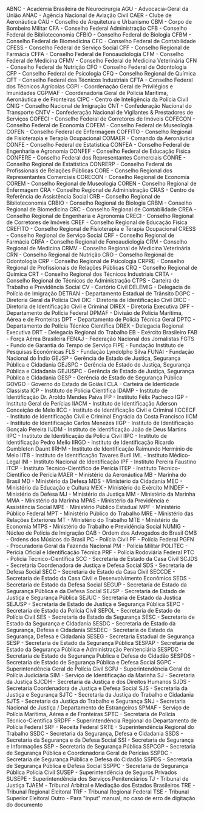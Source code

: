 ABNC - Academia Brasileira de Neurocirurgia
AGU - Advocacia-Geral da União
ANAC - Agência Nacional de Aviação Civil
CAER - Clube de Aeronáutica
CAU - Conselho de Arquitetura e Urbanismo
CBM - Corpo de Bombeiro Militar
CFA - Conselho Federal Administração
CFB - Conselho Federal de Biblioteconomia
CFBIO - Conselho Federal de Biologia
CFBM - Conselho Federal de Biomedicina
CFC - Conselho Federal de Contabilidade
CFESS - Conselho Federal de Serviço Social
CFF - Conselho Regional de Farmácia
CFFA - Conselho Federal de Fonoaudiologia
CFM - Conselho Federal de Medicina
CFMV - Conselho Federal de Medicina Veterinária
CFN - Conselho Federal de Nutrição
CFO - Conselho Federal de Odontologia
CFP - Conselho Federal de Psicologia
CFQ - Conselho Regional de Química
CFT - Conselho Federal dos Técnicos Industriais
CFTA - Conselho Federal dos Técnicos Agrícolas
CGPI - Coordenação Geral de Privilégios e Imunidades
CGPMAF - Coordenadoria Geral de Polícia Marítima, Aeronáutica e de Fronteiras
CIPC - Centro de Inteligência da Polícia Civil
CNIG - Conselho Nacional de Imigração
CNT - Confederação Nacional do Transporte
CNTV - Confederação Nacional de Vigilantes & Prestadores de Serviços
COFECI - Conselho Federal de Corretores de Imóveis
COFECON - Conselho Federal de Economia
COFEM - Conselho Federal de Museologia
COFEN - Conselho Federal de Enfermagem
COFFITO - Conselho Regional de Fisioterapia e Terapia Ocupacional
COMAER - Comando da Aeronáutica
CONFE - Conselho Federal de Estatística
CONFEA - Conselho Federal de Engenharia e Agronomia
CONFEF - Conselho Federal de Educação Física
CONFERE - Conselho Federal dos Representantes Comerciais
CONRE - Conselho Regional de Estatística
CONRERP - Conselho Federal de Profissionais de Relações Públicas
CORE - Conselho Regional dos Representantes Comerciais
CORECON - Conselho Regional de Economia
COREM - Conselho Regional de Museologia
COREN - Conselho Regional de Enfermagem
CRA - Conselho Regional de Administração
CRAS - Centro de Referência de Assistência Social
CRB - Conselho Regional de Biblioteconomia
CRBIO - Conselho Regional de Biologia
CRBM - Conselho Regional de Biomedicina
CRC - Conselho Regional de Contabilidade
CREA - Conselho Regional de Engenharia e Agronomia
CRECI - Conselho Regional de Corretores de Imóveis
CREF - Conselho Regional de Educação Física
CREFITO - Conselho Regional de Fisioterapia e Terapia Ocupacional
CRESS - Conselho Regional de Serviço Social
CRF - Conselho Regional de Farmácia
CRFA - Conselho Regional de Fonoaudiologia
CRM - Conselho Regional de Medicina
CRMV - Conselho Regional de Medicina Veterinária
CRN - Conselho Regional de Nutrição
CRO - Conselho Regional de Odontologia
CRP - Conselho Regional de Psicologia
CRPRE - Conselho Regional de Profissionais de Relações Públicas
CRQ - Conselho Regional de Química
CRT - Conselho Regional dos Técnicos Industriais
CRTA - Conselho Regional de Técnicos de Administração
CTPS - Carteira de Trabalho e Previdência Social
CV - Cartório Civil
DELEMIG - Delegacia de Polícia de Imigração
DETRAN - Departamento Estadual de Trânsito
DGPC - Diretoria Geral da Polícia Civil
DIC - Diretoria de Identificação Civil
DICC - Diretoria de Identificação Civil e Criminal
DIREX - Diretoria Executiva
DPF - Departamento de Polícia Federal
DPMAF - Divisão de Polícia Marítima, Aérea e de Fronteiras
DPT - Departamento de Polícia Técnica Geral
DPTC - Departamento de Polícia Técnico Científica
DREX - Delegacia Regional Executiva
DRT - Delegacia Regional do Trabalho
EB - Exército Brasileiro
FAB - Força Aérea Brasileira
FENAJ - Federação Nacional dos Jornalistas
FGTS - Fundo de Garantia do Tempo de Serviço
FIPE - Fundação Instituto de Pesquisas Econômicas
FLS - Fundação Lyndolpho Silva
FUNAI - Fundação Nacional do Índio
GEJSP - Gerência de Estado de Justiça, Segurança Pública e Cidadania
GEJSPC - Gerência de Estado de Justiça, Segurança Pública e Cidadania
GEJUSPC - Gerência de Estado de Justiça, Segurança Pública e Cidadania
GESP - Gerência de Estado de Segurança Pública
GOVGO - Governo do Estado de Goiás
I CLA - Carteira de Identidade Classista
ICP - Instituto de Polícia Científica
IDAMP - Instituto de Identificação Dr. Aroldo Mendes Paiva
IFP - Instituto Félix Pacheco
IGP - Instituto Geral de Perícias
IIACM - Instituto de Identificação Aderson Conceição de Melo
IICC - Instituto de Identificação Civil e Criminal
IICCECF - Instituto de Identificação Civil e Criminal Engrácia da Costa Francisco
IICM - Instituto de Identificação Carlos Menezes
IIGP - Instituto de Identificação Gonçalo Pereira
IIJDM - Instituto de Identificação João de Deus Martins
IIPC - Instituto de Identificação da Polícia Civil
IIPC - Instituto de Identificação Pedro Mello
IIRGD - Instituto de Identificação Ricardo Gumbleton Daunt
IIRHM - Instituto de Identificação Raimundo Hermínio de Melo
IITB - Instituto de Identificação Tavares Buril
IML - Instituto Médico-Legal
INI - Instituto Nacional de Identificação
IPF - Instituto Pereira Faustino
ITCP - Instituto Técnico-Científico de Perícia
ITEP - Instituto Técnico-Científico de Perícia
MAER - Ministério da Aeronáutica
MB - Marinha do Brasil
MD - Ministério da Defesa
MDS - Ministério da Cidadania
MEC - Ministério da Educação e Cultura
MEX - Ministério do Exército
MINDEF - Ministério da Defesa
MJ - Ministério da Justiça
MM - Ministério da Marinha
MMA - Ministério da Marinha
MPAS - Ministério da Previdência e Assistência Social
MPE - Ministério Público Estadual
MPF - Ministério Público Federal
MPT - Ministério Público do Trabalho
MRE - Ministério das Relações Exteriores
MT - Ministério do Trabalho
MTE - Ministério da Economia
MTPS - Ministério do Trabalho e Previdência Social
NUMIG - Núcleo de Polícia de Imigração
OAB - Ordem dos Advogados do Brasil
OMB - Ordens dos Músicos do Brasil
PC - Polícia Civil
PF - Polícia Federal
PGFN - Procuradoria Geral da Fazenda Nacional
PM - Polícia Militar
POLITEC - Perícia Oficial e Identificação Técnica
PRF - Polícia Rodoviária Federal
PTC - Polícia Tecnico-Científica
SCC - Secretaria de Estado da Casa Civil
SCJDS - Secretaria Coordenadora de Justiça e Defesa Social
SDS - Secretaria de Defesa Social
SECC - Secretaria de Estado da Casa Civil
SECCDE - Secretaria de Estado da Casa Civil e Desenvolvimento Econômico
SEDS - Secretaria de Estado da Defesa Social
SEGUP - Secretaria de Estado da Segurança Pública e da Defesa Social
SEJSP - Secretaria de Estado de Justiça e Segurança Pública
SEJUC - Secretaria de Estado da Justica
SEJUSP - Secretaria de Estado de Justiça e Segurança Pública
SEPC - Secretaria de Estado da Polícia Civil
SEPOL - Secretaria de Estado de Polícia Civil
SES - Secretaria de Estado da Segurança
SESC - Secretaria de Estado da Segurança e Cidadania
SESDC - Secretaria de Estado da Segurança, Defesa e Cidadania
SESDEC - Secretaria de Estado da Segurança, Defesa e Cidadania
SESEG - Secretaria Estadual de Segurança
SESP - Secretaria de Estado da Segurança Pública
SESPAP - Secretaria de Estado da Segurança Pública e Administração Penitenciária
SESPDC - Secretaria de Estado de Segurança Publica e Defesa do Cidadão
SESPDS - Secretaria de Estado de Segurança Pública e Defesa Social
SGPC - Superintendência Geral de Polícia Civil
SGPJ - Superintendência Geral de Polícia Judiciária
SIM - Serviço de Identificação da Marinha
SJ - Secretaria da Justiça
SJCDH - Secretaria da Justiça e dos Direitos Humanos
SJDS - Secretaria Coordenadora de Justiça e Defesa Social
SJS - Secretaria da Justiça e Segurança
SJTC - Secretaria da Justiça do Trabalho e Cidadania
SJTS - Secretaria da Justiça do Trabalho e Segurança
SNJ - Secretaria Nacional de Justiça / Departamento de Estrangeiros
SPMAF - Serviço de Polícia Marítima, Aérea e de Fronteiras
SPTC - Secretaria de Polícia Técnico-Científica
SRDPF - Superintendência Regional do Departamento de Polícia Federal
SRF - Receita Federal
SRTE - Superintendência Regional do Trabalho
SSDC - Secretaria da Segurança, Defesa e Cidadania
SSDS - Secretaria da Segurança e da Defesa Social
SSI - Secretaria de Segurança e Informações
SSP - Secretaria de Segurança Pública
SSPCGP - Secretaria de Segurança Pública e Coordenadoria Geral de Perícias
SSPDC - Secretaria de Segurança Pública e Defesa do Cidadão
SSPDS - Secretaria de Segurança Pública e Defesa Social
SSPPC - Secretaria de Segurança Pública Polícia Civil
SUSEP - Superintendência de Seguros Privados
SUSEPE - Superintendência dos Serviços Penitenciários
TJ - Tribunal de Justiça
TJAEM - Tribunal Arbitral e Mediação dos Estados Brasileiros
TRE - Tribunal Regional Eleitoral
TRF - Tribunal Regional Federal
TSE - Tribunal Superior Eleitoral
Outro - Para "input" manual, no caso de erro de digitação do documento
